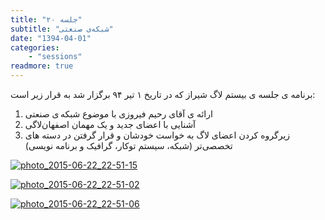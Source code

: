 ```yaml
---
title: "جلسه ۲۰"
subtitle: "شبکه‌ی صنعتی"
date: "1394-04-01"
categories:
    - "sessions"
readmore: true
---
```

برنامه ی جلسه ی بیستم لاگ شیراز که در تاریخ ۱ تیر ۹۴ برگزار شد به قرار زیر است:

1. ارائه ی آقای رحیم فیروزی با موضوع شبکه ی صنعتی
2. آشنایی با اعضای جدید و یک مهمان اصفهان‌لاگی
3. زیرگروه کردن اعضای لاگ به خواست خودشان و قرار گرفتن در دسته های تخصصی‌تر (شبکه، سیستم توکار، گرافیک و برنامه نویسی)

[![photo_2015-06-22_22-51-15](../../img/7cd8c03e-fdbb-11e6-86dd-a088b4d860141488289237.6670737.jpg)](../../img/7cd8c03e-fdbb-11e6-86dd-a088b4d860141488289237.6670737.jpg)

[![photo_2015-06-22_22-51-02](../../img/7cd8c3ae-fdbb-11e6-86dd-a088b4d860141488289237.6671422.jpg)](../../img/7cd8c3ae-fdbb-11e6-86dd-a088b4d860141488289237.6671422.jpg)

[![photo_2015-06-22_22-51-06](../../img/7cd8c5e8-fdbb-11e6-86dd-a088b4d860141488289237.6671956.jpg)](../../img/7cd8c5e8-fdbb-11e6-86dd-a088b4d860141488289237.6671956.jpg)
